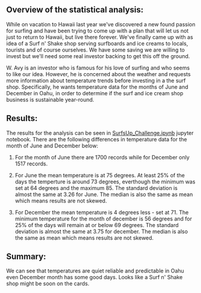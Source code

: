 ## Overview of the statistical analysis:
While on vacation to Hawaii last year we've discovered a new found passion for surfing and have been trying to come up with a plan that will let us not just to return to Hawaii, but live there forever.
We've finally came up with as idea of a Surf n' Shake shop serving surfboards and ice creams to locals, tourists and of course ourselves.
We have some saving we are willing to invest but we'll need some real investor backing to get this off the ground.

W. Avy is an investor who is famous for his love of surfing and who seems to like our idea. However, he is concerned about the weather and requests more information about temperature trends before investing in a the surf shop. Specifically, he wants temperature data for the months of June and December in Oahu, in order to determine if the surf and ice cream shop business is sustainable year-round.

## Results:
The results for the analysis can be seen in [SurfsUp_Challenge.ipynb](https://github.com/Cryptotwister/surfs_up/blob/main/SurfsUp_Challenge.ipynb) jupyter notebook.
There are the following differences in temperature data for the month of June and December below:

1. For the month of June there are 1700 records while for December only 1517 records.

2. For June the mean temperature is at 75 degrees. At least 25% of the days the temperture is around 73 degrees, everthough the minimum was set at 64 degrees and the maximum 85. The standard deviation is almost the same at 3.26 for June. The median is also the same as mean which means results are not skewed.

3. For December the mean temperature is 4 degrees less - set at 71. The minimum temperature for the month of december is 56 degrees and for 25% of the days will remain at or below 69 degrees. The standard deviation is almost the same at 3.75 for december. The median is also the same as mean which means results are not skewed.

## Summary:
We can see that temperatures are quiet reliable and predictable in Oahu even December month has some good days. Looks like a Surf n' Shake shop might be soon on the cards.